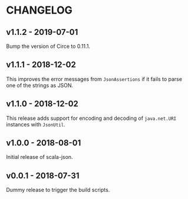 # CHANGELOG

## v1.1.2 - 2019-07-01

Bump the version of Circe to 0.11.1.

## v1.1.1 - 2018-12-02

This improves the error messages from `JsonAssertions` if it fails to parse one
of the strings as JSON.

## v1.1.0 - 2018-12-02

This release adds support for encoding and decoding of `java.net.URI` instances
with `JsonUtil`.

## v1.0.0 - 2018-08-01

Initial release of scala-json.

## v0.0.1 - 2018-07-31

Dummy release to trigger the build scripts.
